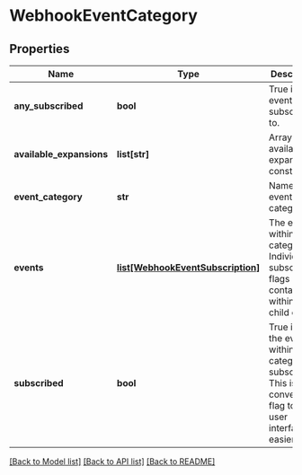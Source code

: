# WebhookEventCategory

## Properties
Name | Type | Description | Notes
------------ | ------------- | ------------- | -------------
**any_subscribed** | **bool** | True if any events are subscribed to. | [optional] 
**available_expansions** | **list[str]** | Array of available expansion constants | [optional] 
**event_category** | **str** | Name of the event category | [optional] 
**events** | [**list[WebhookEventSubscription]**](WebhookEventSubscription.md) | The events within the category.  Individual subscription flags contained within the child object. | [optional] 
**subscribed** | **bool** | True if all the events within this category are subscribed.  This is a convenience flag to make user interfaces easier. | [optional] 

[[Back to Model list]](../README.md#documentation-for-models) [[Back to API list]](../README.md#documentation-for-api-endpoints) [[Back to README]](../README.md)


